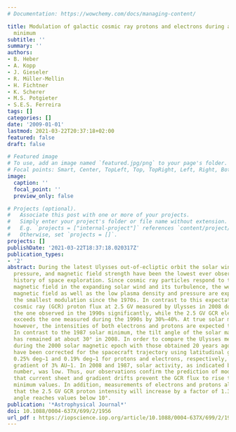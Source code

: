 ```yaml
---
# Documentation: https://wowchemy.com/docs/managing-content/

title: Modulation of galactic cosmic ray protons and electrons during an unusual solar
  minimum
subtitle: ''
summary: ''
authors:
- B. Heber
- A. Kopp
- J. Gieseler
- R. Müller-Mellin
- H. Fichtner
- K. Scherer
- M.S. Potgieter
- S.E.S. Ferreira
tags: []
categories: []
date: '2009-01-01'
lastmod: 2021-03-22T20:37:18+02:00
featured: false
draft: false

# Featured image
# To use, add an image named `featured.jpg/png` to your page's folder.
# Focal points: Smart, Center, TopLeft, Top, TopRight, Left, Right, BottomLeft, Bottom, BottomRight.
image:
  caption: ''
  focal_point: ''
  preview_only: false

# Projects (optional).
#   Associate this post with one or more of your projects.
#   Simply enter your project's folder or file name without extension.
#   E.g. `projects = ["internal-project"]` references `content/project/deep-learning/index.md`.
#   Otherwise, set `projects = []`.
projects: []
publishDate: '2021-03-22T18:37:18.020317Z'
publication_types:
- '2'
abstract: During the latest Ulysses out-of-ecliptic orbit the solar wind density,
  pressure, and magnetic field strength have been the lowest ever observed in the
  history of space exploration. Since cosmic ray particles respond to the heliospheric
  magnetic field in the expanding solar wind and its turbulence, the weak heliospheric
  magnetic field as well as the low plasma density and pressure are expected to cause
  the smallest modulation since the 1970s. In contrast to this expectation, the galactic
  cosmic ray (GCR) proton flux at 2.5 GV measured by Ulysses in 2008 does not exceed
  the one observed in the 1990s significantly, while the 2.5 GV GCR electron intensity
  exceeds the one measured during the 1990s by 30%–40%. At true solar minimum conditions,
  however, the intensities of both electrons and protons are expected to be the same.
  In contrast to the 1987 solar minimum, the tilt angle of the solar magnetic field
  has remained at about 30° in 2008. In order to compare the Ulysses measurements
  during the 2000 solar magnetic epoch with those obtained 20 years ago, the former
  have been corrected for the spacecraft trajectory using latitudinal gradients of
  0.25% deg−1 and 0.19% deg−1 for protons and electrons, respectively, and a radial
  gradient of 3% AU−1. In 2008 and 1987, solar activity, as indicated by the sunspot
  number, was low. Thus, our observations confirm the prediction of modulation models
  that current sheet and gradient drifts prevent the GCR flux to rise to typical solar
  minimum values. In addition, measurements of electrons and protons allow us to predict
  that the 2.5 GV GCR proton intensity will increase by a factor of 1.3 if the tilt
  angle reaches values below 10°.
publication: '*Astrophysical Journal*'
doi: 10.1088/0004-637X/699/2/1956
url_pdf : https://iopscience.iop.org/article/10.1088/0004-637X/699/2/1956/pdf
---
```

